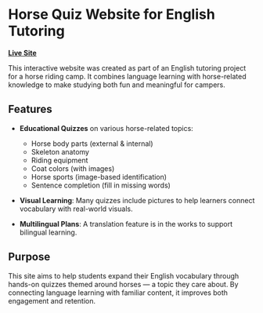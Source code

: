 # Horse Quiz Website for English Tutoring

[**Live Site**](https://smurf11k.github.io/eng-horses/)

This interactive website was created as part of an English tutoring project for a horse riding camp. It combines language learning with horse-related knowledge to make studying both fun and meaningful for campers.

## Features

* **Educational Quizzes** on various horse-related topics:

  * Horse body parts (external & internal)
  * Skeleton anatomy
  * Riding equipment
  * Coat colors (with images)
  * Horse sports (image-based identification)
  * Sentence completion (fill in missing words)

* **Visual Learning**: Many quizzes include pictures to help learners connect vocabulary with real-world visuals.

* **Multilingual Plans**: A translation feature is in the works to support bilingual learning.

## Purpose

This site aims to help students expand their English vocabulary through hands-on quizzes themed around horses — a topic they care about. By connecting language learning with familiar content, it improves both engagement and retention.